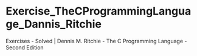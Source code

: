 # Exercise_TheCProgrammingLanguage_Dannis_Ritchie
Exercises - Solved | Dennis M. Ritchie - The C Programming Language - Second Edition
